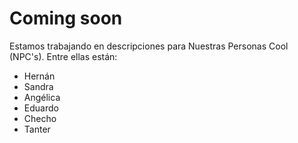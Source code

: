 # Coming soon

Estamos trabajando en descripciones para Nuestras Personas Cool (NPC's). Entre ellas están:

* Hernán
* Sandra
* Angélica
* Eduardo
* Checho
* Tanter